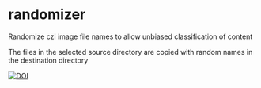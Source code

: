 # randomizer

Randomize czi image file names to allow unbiased classification of content

The files in the selected source directory are copied with random names in the destination directory

[![DOI](https://zenodo.org/badge/337224282.svg)](https://zenodo.org/badge/latestdoi/337224282)
